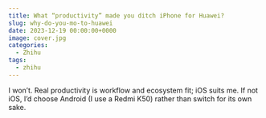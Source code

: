 ```yaml
---
title: What “productivity” made you ditch iPhone for Huawei?
slug: why-do-you-mo-to-huawei
date: 2023-12-19 00:00:00+0000
image: cover.jpg
categories:
  - Zhihu
tags:
  - zhihu
---
```


I won’t. Real productivity is workflow and ecosystem fit; iOS suits me. If not iOS, I’d choose Android (I use a Redmi K50) rather than switch for its own sake.


